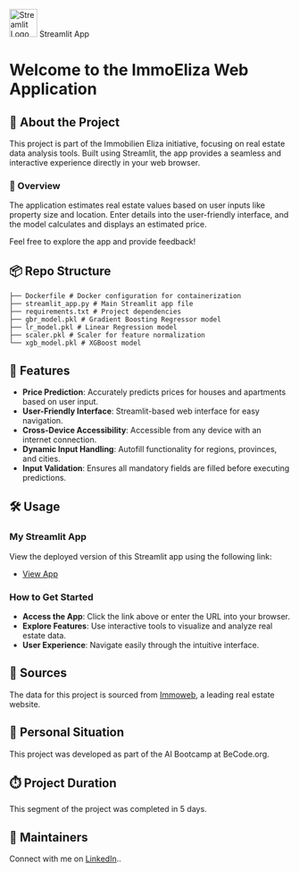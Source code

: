 <img src="https://streamlit.io/images/brand/streamlit-mark-color.png" alt="Streamlit Logo" width="50"/> Streamlit App

# Welcome to the ImmoEliza Web Application

## 📌 About the Project

This project is part of the Immobilien Eliza initiative, focusing on real estate data analysis tools. Built using Streamlit, the app provides a seamless and interactive experience directly in your web browser.

### 📝 Overview

The application estimates real estate values based on user inputs like property size and location. Enter details into the user-friendly interface, and the model calculates and displays an estimated price.

Feel free to explore the app and provide feedback!

## 📦 Repo Structure


```
├── Dockerfile # Docker configuration for containerization
├── streamlit_app.py # Main Streamlit app file
├── requirements.txt # Project dependencies
├── gbr_model.pkl # Gradient Boosting Regressor model
├── lr_model.pkl # Linear Regression model
├── scaler.pkl # Scaler for feature normalization
└── xgb_model.pkl # XGBoost model
```


## 🚀 Features

- **Price Prediction**: Accurately predicts prices for houses and apartments based on user input.
- **User-Friendly Interface**: Streamlit-based web interface for easy navigation.
- **Cross-Device Accessibility**: Accessible from any device with an internet connection.
- **Dynamic Input Handling**: Autofill functionality for regions, provinces, and cities.
- **Input Validation**: Ensures all mandatory fields are filled before executing predictions.

## 🛠 Usage

### My Streamlit App

View the deployed version of this Streamlit app using the following link:

- [View App](https://01apppy-6xestct2hxguicpkfyxt3e.streamlit.app/)

### How to Get Started

- **Access the App**: Click the link above or enter the URL into your browser.
- **Explore Features**: Use interactive tools to visualize and analyze real estate data.
- **User Experience**: Navigate easily through the intuitive interface.

## 📑 Sources

The data for this project is sourced from [Immoweb](https://www.immoweb.be/en), a leading real estate website.

## 📌 Personal Situation

This project was developed as part of the AI Bootcamp at BeCode.org.

## ⏱️ Project Duration

This segment of the project was completed in 5 days.

## 🔧 Maintainers

Connect with me on [LinkedIn](https://www.linkedin.com/in/mehmetbatar/)..
